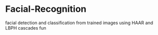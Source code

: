 # Facial-Recognition
facial detection and classification from trained images using HAAR and LBPH cascades
fun
